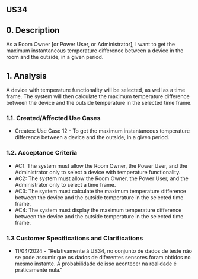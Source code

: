 ## US34

## 0. Description

As a Room Owner [or Power User, or Administrator], 
I want to get the maximum instantaneous temperature difference between a device in the room and the outside, 
in a given period.

## 1. Analysis
A device with temperature functionality will be selected, as well as a time frame.
The system will then calculate the maximum temperature difference between the device and the outside temperature
in the selected time frame.

### 1.1. Created/Affected Use Cases

* Creates: Use Case 12 - To get the maximum instantaneous temperature difference between a device and the outside, in a given period.

### 1.2. Acceptance Criteria

* AC1: The system must allow the Room Owner, the Power User, and the Administrator only to select a device with temperature functionality.
* AC2: The system must allow the Room Owner, the Power User, and the Administrator only to select a time frame.
* AC3: The system must calculate the maximum temperature difference between the device and the outside temperature in the selected time frame.
* AC4: The system must display the maximum temperature difference between the device and the outside temperature in the selected time frame.

### 1.3 Customer Specifications and Clarifications
* 11/04/2024 - "Relativamente à US34, no conjunto de dados de teste não se pode assumir que os dados de diferentes sensores foram obtidos no mesmo instante.
A probabilidade de isso acontecer na realidade é praticamente nula."